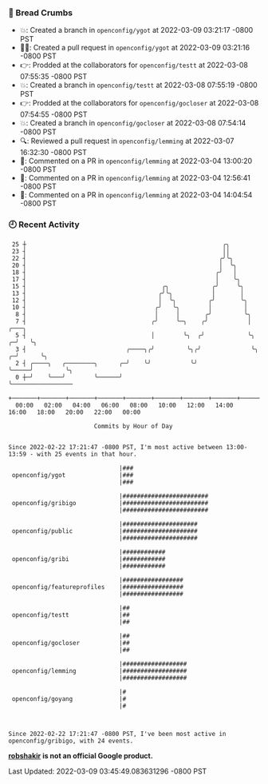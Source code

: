 ### 🍞 Bread Crumbs

 * 💥: Created a branch in `openconfig/ygot` at 2022-03-09 03:21:17 -0800 PST
 * ✍🏼: Created a pull request in `openconfig/ygot` at 2022-03-09 03:21:16 -0800 PST
 * 👉: Prodded at the collaborators for `openconfig/testt` at 2022-03-08 07:55:35 -0800 PST
 * 💥: Created a branch in `openconfig/testt` at 2022-03-08 07:55:19 -0800 PST
 * 👉: Prodded at the collaborators for `openconfig/gocloser` at 2022-03-08 07:54:55 -0800 PST
 * 💥: Created a branch in `openconfig/gocloser` at 2022-03-08 07:54:14 -0800 PST
 * 🔍: Reviewed a pull request in  `openconfig/lemming` at 2022-03-07 16:32:30 -0800 PST
 * 💬: Commented on a PR in  `openconfig/lemming` at 2022-03-04 13:00:20 -0800 PST
 * 💬: Commented on a PR in  `openconfig/lemming` at 2022-03-04 12:56:41 -0800 PST
 * 💬: Commented on a PR in  `openconfig/lemming` at 2022-03-04 14:04:54 -0800 PST

### 🕘 Recent Activity
```
 25 ┼                                                       ╭╮
 23 ┤                                                       ││
 22 ┤                                                      ╭╯╰╮
 20 ┤                                                      │  ╰╮
 18 ┤                                                     ╭╯   │
 17 ┤                                                     │    ╰╮
 15 ┤                                      ╭╮            ╭╯     ╰╮
 13 ┤                                     ╭╯╰╮           │       │
 12 ┤                                     │  ╰╮         ╭╯       ╰╮
 10 ┤                                    ╭╯   ╰╮        │         │
  8 ┤                                    │     │       ╭╯         ╰╮
  7 ┤                                   ╭╯     ╰─╮    ╭╯           │           ╭───╮
  5 ┤                                   │        ╰╮  ╭╯            ╰╮        ╭─╯   ╰╮
  3 ┤                            ╭────╮╭╯         ╰╮╭╯              ╰╮     ╭─╯      ╰╮
  2 ┤ ╭────╮   ╭────────╮      ╭─╯    ╰╯           ╰╯                ╰─────╯         ╰╮
  0 ┼─╯    ╰───╯        ╰──────╯                                                      ╰─────────────────
    +───────+───────+───────+───────+───────+───────+───────+───────+───────+───────+───────+───────+────
  00:00   02:00   04:00   06:00   08:00   10:00   12:00   14:00   16:00   18:00   20:00   22:00   00:00   

						Commits by Hour of Day


Since 2022-02-22 17:21:47 -0800 PST, I'm most active between 13:00-13:59 - with 25 events in that hour.

```



```
                               |###
 openconfig/ygot               |###
                               |###

                               |########################
 openconfig/gribigo            |########################
                               |########################

                               |#####################
 openconfig/public             |#####################
                               |#####################

                               |############
 openconfig/gribi              |############
                               |############

                               |#################
 openconfig/featureprofiles    |#################
                               |#################

                               |##
 openconfig/testt              |##
                               |##

                               |##
 openconfig/gocloser           |##
                               |##

                               |##################
 openconfig/lemming            |##################
                               |##################

                               |#
 openconfig/goyang             |#
                               |#



Since 2022-02-22 17:21:47 -0800 PST, I've been most active in openconfig/gribigo, with 24 events.

```
**[robshakir](mailto:robjs@google.com) is not an official Google product.**  


Last Updated: 2022-03-09 03:45:49.083631296 -0800 PST
